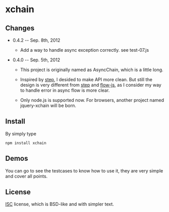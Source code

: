 # xchain

## Changes


* 0.4.2 -- Sep. 8th, 2012
    * Add a way to handle async exception correctly. see test-07.js

* 0.4.0 -- Sep. 5th, 2012
    * This project is originally named as AsyncChain, which is a little long.

    * Inspired by [step], I desided to make API more clean. But still the design
      is very different from [step] and [flow-js], as I consider my way to handle
      error in async flow is more clear.

    * Only node.js is supported now. For browsers, another project named
      jquery-xchain will be born.

## Install
By simply type
```shell
npm install xchain
```

## Demos

You can go to see the testcases to know how to use it, they are very simple
and cover all points.

## License

[ISC] license, which is BSD-like and with simpler text.

[step]: http://github.com/creationix/step
[flow-js]: http://github.com/willconant/flow-js
[ISC]: http://www.isc.org/software/license

